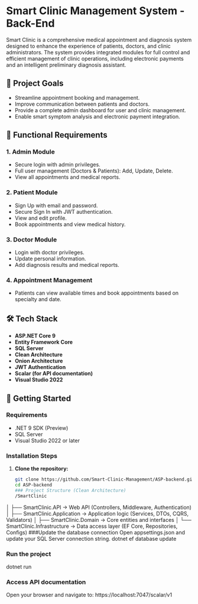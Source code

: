 # Smart Clinic Management System - Back-End

Smart Clinic is a comprehensive medical appointment and diagnosis system designed to enhance the experience of patients, doctors, and clinic administrators. The system provides integrated modules for full control and efficient management of clinic operations, including electronic payments and an intelligent preliminary diagnosis assistant.

## 🎯 Project Goals

- Streamline appointment booking and management.
- Improve communication between patients and doctors.
- Provide a complete admin dashboard for user and clinic management.
- Enable smart symptom analysis and electronic payment integration.

## 🧩 Functional Requirements

### 1. Admin Module
- Secure login with admin privileges.
- Full user management (Doctors & Patients): Add, Update, Delete.
- View all appointments and medical reports.

### 2. Patient Module
- Sign Up with email and password.
- Secure Sign In with JWT authentication.
- View and edit profile.
- Book appointments and view medical history.

### 3. Doctor Module
- Login with doctor privileges.
- Update personal information.
- Add diagnosis results and medical reports.

### 4. Appointment Management
- Patients can view available times and book appointments based on specialty and date.

## 🛠️ Tech Stack

- **ASP.NET Core 9**
- **Entity Framework Core**
- **SQL Server**
- **Clean Architecture**
- **Onion Architecture**
- **JWT Authentication**
- **Scalar (for API documentation)**
- **Visual Studio 2022**

## 🚀 Getting Started

### Requirements

- .NET 9 SDK (Preview)
- SQL Server
- Visual Studio 2022 or later

### Installation Steps

1. **Clone the repository:**
   ```bash
   git clone https://github.com/Smart-Clinic-Management/ASP-backend.git
   cd ASP-backend
   ### Project Structure (Clean Architecture)
   /SmartClinic
│
├── SmartClinic.API             → Web API (Controllers, Middleware, Authentication)
│
├── SmartClinic.Application     → Application logic (Services, DTOs, CQRS, Validators)
│
├── SmartClinic.Domain          → Core entities and interfaces
│
└── SmartClinic.Infrastructure  → Data access layer (EF Core, Repositories, Configs)
###Update the database connection
Open appsettings.json and update your SQL Server connection string.
dotnet ef database update
### Run the project
dotnet run
### Access API documentation
Open your browser and navigate to:
https://localhost:7047/scalar/v1



